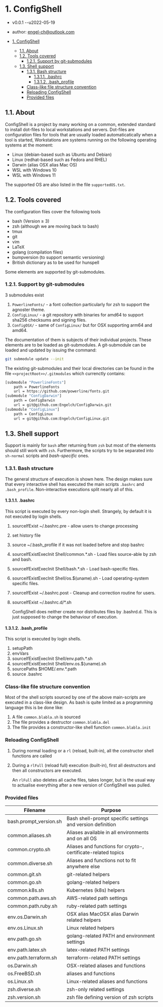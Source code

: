# 1. ConfigShell

- v0.0.1 --u2022-05-19
- author: engel-ch@outlook.com

- [1. ConfigShell](#1-configshell)
	- [1.1. About](#11-about)
	- [1.2. Tools covered](#12-tools-covered)
		- [1.2.1. Support by git-submodules](#121-support-by-git-submodules)
	- [1.3. Shell support](#13-shell-support)
		- [1.3.1. Bash structure](#131-bash-structure)
			- [1.3.1.1. .bashrc](#1311-bashrc)
			- [1.3.1.2. .bash_profile](#1312-bash_profile)
		- [Class-like file structure convention](#class-like-file-structure-convention)
		- [Reloading ConfigShell](#reloading-configshell)
		- [Provided files](#provided-files)

## 1.1. About

ConfigShell is a project by many working on a common, extended standard to install dot-files
to local workstations and servers. Dot-files are configuration files for tools that are usually
loaded automaticatically when a tool is started,
Workstations are systems running on the following operating systems at the moment:

- Linux (debian-based such as Ubuntu and Debian)
- Linux (redhat-based such as Fedora and RHEL)
- Darwin (alias OSX alias Mac OS)
- WSL with Windows 10
- WSL with Windows 11

The supported OS are also listed in the file `supportedOS.txt`.

## 1.2. Tools covered

The configuration files cover the following tools

- bash (Version ≥ 3)
- zsh (although we are moving back to bash)
- tmux
- git
- vim
- LaTeX
- golang (compilation files)
- bumpversion (to support semantic versioning)
- British dictionary as to be used for hunspell

Some elements are supported by git-submodules.

### 1.2.1. Support by git-submodules

3 submodules exist

1. `PowerlineFonts/` - a font collection particularly for zsh to support the agnoster theme.
2. `ConfigLinux/` - a git repository with binaries for amd64 to support sha256 checksums and signing files.
3. `ConfigOSX/` - same of `ConfigLinux/` but for OSX supporting arm64 and amd64.

The documentation of them is subjects of their individual projects. These elements are to be loaded as git-submodules. A git-submodule can be loaded and updated by issuing the command:

```bash
git submodule update --init
```

The existing git-submodules and their local directories can be found in the file `<<projectRoot>>/.gitmodules` which currenctly contains:

```bash
[submodule "PowerlineFonts"]
    path = PowerlineFonts
    url = https://github.com/powerline/fonts.git
[submodule "ConfigDarwin"]
    path = ConfigDarwin
    url = git@github.com:Engelch/ConfigDarwin.git
[submodule "ConfigLinux"]
    path = ConfigLinux
    url = git@github.com:Engelch/ConfigLinux.git
```

## 1.3. Shell support

Support is mainly for `bash` after returning from `zsh` but most of the elements should still work with `zsh`.  Furthermore, the scripts try to be separated into `sh-normal` scripts and *bash-specific* ones.

### 1.3.1. Bash structure

The general structure of execution is shown here. The design makes sure that every interactive shell has executed the main scripts `.bashrc` and `.bash_profile`. Non-interactive executions split nearly all of this.

#### 1.3.1.1. .bashrc

This script is executed by every non-login shell. Strangely, by default
it is not executed by login shells.

1. sourceIfExist ~/.bashrc.pre - allow users to change processing

2. set history file
3. source ~/.bash_profile if it was not loaded before and stop bashrc
4. sourceIfExistExecInit  Shell/common.*.sh - Load files source-able by zsh and bash.

5. sourceIfExistExecInit  Shell/bash.*.sh - Load bash-specific files.

6. sourceifExistExecInit  Shell/os.$(uname).sh - Load operating-system specific files.

7. sourceIfExist ~/.bashrc.post - Cleanup and correction routine for users.

8. sourceIfExist ~/.bashrc.d/*.sh

    ConfigShell does neither create nor distributes files by .bashrd.d. This is just supposed to change
    the behaviour of execution.

#### 1.3.1.2. .bash_profile

This script is executed by login shells.

1. setupPath
2. envVars
3. sourceIfExistExecInit Shell/env.path.*.sh
4. sourceIfExistExecInit Shell/env.os.$(uname).sh
5. sourcePaths $HOME/.env.*.path
6. source .bashrc

### Class-like file structure convention

Most of the shell scripts sourced by one of the above main-scripts are executed in a class-like design. As bash is quite limited as a programming language this is be done like:

1. A file `common.blabla.sh` is sourced
2. The file provides a destructor `common.blabla.del`
3. The file provides a constructor-like shell function `common.blabla.init`

### Reloading ConfigShell

1. During normal loading or a `rl` (reload, built-in), all the constructor shell functions are called
1. During a `rlFull` (reload full) execution (built-in), first all destructors and then all constructors are executed.

    An `rlFull` also deletes all cache files, takes longer, but is the usual way to actualise everything after a new version of ConfigShell was pulled.

### Provided files

| Filename | Purpose |
| --- | --- |
| bash.prompt_version.sh | Bash shell-prompt specific settings and version definition |
| common.aliases.sh | Aliases available in all environments and on all OS |
| common.crypto.sh  | Aliases and functions for crypto-, certificate-related topics |
| common.diverse.sh | Aliases and functions not to fit anywhere else |
| common.git.sh | git-related helpers |
| common.go.sh  | golang-related helpers |
| common.k8s.sh | Kubernetes (k8s) helpers |
| common.path.aws.sh | AWS-related path settings |
| common.path.ruby.sh | ruby-related path settings |
| env.os.Darwin.sh | OSX alias MacOSX alias Darwin related helpers |
| env.os.Linux.sh | Linux related helpers |
| env.path.go.sh | golang-related PATH and environment settings |
| env.path.latex.sh | latex-related PATH settings |
| env.path.terraform.sh | terraform-related PATH settings |
| os.Darwin.sh | OSX-related aliases and functions |
| os.FreeBSD.sh |  aliases and functions |
| os.Linux.sh | Linux-related aliases and functions |
| zsh.diverse.sh | zsh-only related settings |
| zsh.version.sh | zsh file defining version of zsh scripts |
